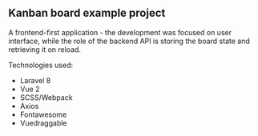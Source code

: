 ## Kanban board example project

A frontend-first application - the development was focused on user interface, while the role of the backend API is storing the board state and retrieving it on reload.

Technologies used:
- Laravel 8
- Vue 2
- SCSS/Webpack
- Axios
- Fontawesome
- Vuedraggable
